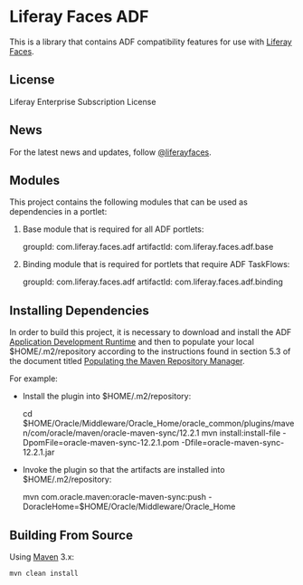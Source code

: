 # Liferay Faces ADF

This is a library that contains ADF compatibility features for use with
[Liferay Faces](http://www.liferay.com/community/liferay-projects/liferay-faces/overview).

## License

Liferay Enterprise Subscription License 

## News

For the latest news and updates, follow [@liferayfaces](https://twitter.com/liferayfaces).

## Modules

This project contains the following modules that can be used as dependencies in a portlet:

1) Base module that is required for all ADF portlets:

    groupId: com.liferay.faces.adf
    artifactId: com.liferay.faces.adf.base

2) Binding module that is required for portlets that require ADF TaskFlows:

    groupId: com.liferay.faces.adf
    artifactId: com.liferay.faces.adf.binding

## Installing Dependencies

In order to build this project, it is necessary to download and install the ADF [Application Development
Runtime](https://www.oracle.com/tools/downloads/application-development-framework-downloads.html) and then to populate
your local $HOME/.m2/repository according to the instructions found in section 5.3 of the document titled [Populating
the Maven Repository Manager](https://docs.oracle.com/middleware/1212/core/MAVEN/config_maven.htm#MAVEN311).

For example:

- Install the plugin into $HOME/.m2/repository:


	cd $HOME/Oracle/Middleware/Oracle_Home/oracle_common/plugins/maven/com/oracle/maven/oracle-maven-sync/12.2.1
	mvn install:install-file -DpomFile=oracle-maven-sync-12.2.1.pom -Dfile=oracle-maven-sync-12.2.1.jar

- Invoke the plugin so that the artifacts are installed into $HOME/.m2/repository:


	mvn com.oracle.maven:oracle-maven-sync:push -DoracleHome=$HOME/Oracle/Middleware/Oracle_Home

## Building From Source

Using [Maven](https://maven.apache.org/) 3.x:

	mvn clean install
